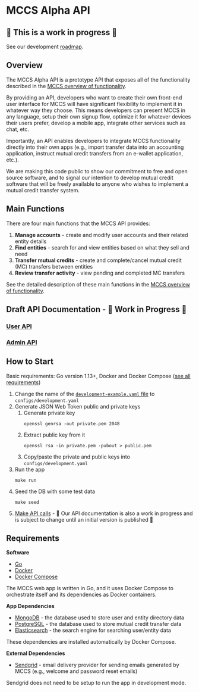 # MCCS Alpha API

## 🚧 This is a work in progress 🚧

See our development [roadmap](https://github.com/ic3network/mccs#roadmap).

## Overview

The MCCS Alpha API is a prototype API that exposes all of the functionality described in the [MCCS overview of functionality](https://github.com/ic3network/mccs/blob/master/alpha-functionality.md).

By providing an API, developers who want to create their own front-end user interface for MCCS will have significant flexibility to implement it in whatever way they choose. This means developers can present MCCS in any language, setup their own signup flow, optimize it for whatever devices their users prefer, develop a mobile app, integrate other services such as chat, etc.

Importantly, an API enables developers to integrate MCCS functionality directly into their own apps (e.g., import transfer data into an accounting application, instruct mutual credit transfers from an e-wallet application, etc.).

We are making this code public to show our commitment to free and open source software, and to signal our intention to develop mutual credit software that will be freely available to anyone who wishes to implement a mutual credit transfer system.

## Main Functions

There are four main functions that the MCCS API provides:

1. **Manage accounts** - create and modify user accounts and their related entity details
2. **Find entities** - search for and view entities based on what they sell and need
3. **Transfer mutual credits** - create and complete/cancel mutual credit (MC) transfers between entities
4. **Review transfer activity** - view pending and completed MC transfers

See the detailed description of these main functions in the [MCCS overview of functionality](https://github.com/ic3network/mccs/blob/master/alpha-functionality.md).

## Draft API Documentation - 🚧 Work in Progress 🚧

### [User API](https://documenter.getpostman.com/view/10168004/SWTD7wqB?version=latest)

### [Admin API](https://documenter.getpostman.com/view/10168004/SzYYyy7e?version=latest)

## How to Start

Basic requirements: Go version 1.13+, Docker and Docker Compose ([see all requirements](#requirements))

1. Change the name of the [`development-example.yaml` file](configs/development-example.yaml) to `configs/development.yaml`
1. Generate JSON Web Token public and private keys
    1. Generate private key
        ```
        openssl genrsa -out private.pem 2048
        ```
    1. Extract public key from it
        ```
        openssl rsa -in private.pem -pubout > public.pem
        ```
    1. Copy/paste the private and public keys into `configs/development.yaml`
1. Run the app
    ```
    make run
    ```
1. Seed the DB with some test data
    ```
    make seed
    ```
1. [Make API calls](#api-documentation) - 🚧 Our API documentation is also a work in progress and is subject to change until an initial version is published 🚧

## Requirements

**Software**

- [Go](https://golang.org/doc/install)
- [Docker](https://docs.docker.com/install/)
- [Docker Compose](https://docs.docker.com/compose/install/)

The MCCS web app is written in Go, and it uses Docker Compose to orchestrate itself and its dependencies as Docker containers.

**App Dependencies**

- [MongoDB](https://en.wikipedia.org/wiki/MongoDB) - the database used to store user and entity directory data
- [PostgreSQL](https://www.postgresql.org/) - the database used to store mutual credit transfer data
- [Elasticsearch](https://en.wikipedia.org/wiki/Elasticsearch) - the search engine for searching user/entity data

These dependencies are installed automatically by Docker Compose.

**External Dependencies**

- [Sendgrid](https://sendgrid.com/) - email delivery provider for sending emails generated by MCCS (e.g., welcome and password reset emails)

Sendgrid does not need to be setup to run the app in development mode.
